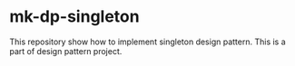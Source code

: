 # mk-dp-singleton
This repository show how to implement singleton design pattern. This is a part of design pattern project. 
